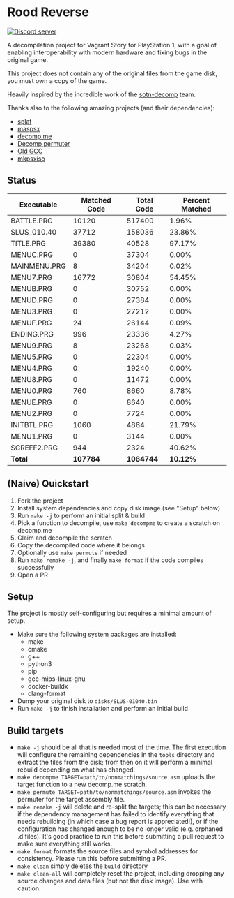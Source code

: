 # Rood Reverse

[![Discord server](https://discord.com/api/guilds/927723248962142248/widget.png?style=banner2)](https://discord.gg/yWxsd5gvmW)

A decompilation project for Vagrant Story for PlayStation 1, with a goal of enabling interoperability with modern hardware and fixing bugs in the original game.

This project does not contain any of the original files from the game disk, you must own a copy of the game.

Heavily inspired by the incredible work of the [sotn-decomp](https://github.com/Xeeynamo/sotn-decomp) team.

Thanks also to the following amazing projects (and their dependencies):
- [splat](https://github.com/ethteck/splat)
- [maspsx](https://github.com/mkst/maspsx)
- [decomp.me](https://github.com/decompme/decomp.me)
- [Decomp permuter](https://github.com/simonlindholm/decomp-permuter)
- [Old GCC](https://github.com/decompals/old-gcc)
- [mkpsxiso](https://github.com/Lameguy64/mkpsxiso)

## Status
| Executable | Matched Code | Total Code | Percent Matched |
|----------|--------------|------------|-----------------|
| BATTLE.PRG | 10120 | 517400 | 1.96% |
| SLUS_010.40 | 37712 | 158036 | 23.86% |
| TITLE.PRG | 39380 | 40528 | 97.17% |
| MENUC.PRG | 0 | 37304 | 0.00% |
| MAINMENU.PRG | 8 | 34204 | 0.02% |
| MENU7.PRG | 16772 | 30804 | 54.45% |
| MENUB.PRG | 0 | 30752 | 0.00% |
| MENUD.PRG | 0 | 27384 | 0.00% |
| MENU3.PRG | 0 | 27212 | 0.00% |
| MENUF.PRG | 24 | 26144 | 0.09% |
| ENDING.PRG | 996 | 23336 | 4.27% |
| MENU9.PRG | 8 | 23268 | 0.03% |
| MENU5.PRG | 0 | 22304 | 0.00% |
| MENU4.PRG | 0 | 19240 | 0.00% |
| MENU8.PRG | 0 | 11472 | 0.00% |
| MENU0.PRG | 760 | 8660 | 8.78% |
| MENUE.PRG | 0 | 8640 | 0.00% |
| MENU2.PRG | 0 | 7724 | 0.00% |
| INITBTL.PRG | 1060 | 4864 | 21.79% |
| MENU1.PRG | 0 | 3144 | 0.00% |
| SCREFF2.PRG | 944 | 2324 | 40.62% |
| **Total** | **107784** | **1064744** | **10.12%** |

## (Naive) Quickstart
1. Fork the project
2. Install system dependencies and copy disk image (see "Setup" below)
3. Run `make -j` to perform an initial split & build
4. Pick a function to decompile, use `make decompme` to create a scratch on decomp.me
5. Claim and decompile the scratch
6. Copy the decompiled code where it belongs 
7. Optionally use `make permute` if needed
8. Run `make remake -j`, and finally `make format` if the code compiles successfully
9. Open a PR

## Setup
The project is mostly self-configuring but requires a minimal amount of setup.
- Make sure the following system packages are installed:
    - make
    - cmake
    - g++
    - python3
    - pip
    - gcc-mips-linux-gnu
    - docker-buildx
    - clang-format
- Dump your original disk to `disks/SLUS-01040.bin`
- Run `make -j` to finish installation and perform an initial build

## Build targets
- `make -j` should be all that is needed most of the time. The first execution will configure the remaining dependencies in the `tools` directory and extract the files from the disk; from then on it will perform a minimal rebuild depending on what has changed. 
- `make decompme TARGET=path/to/nonmatchings/source.asm` uploads the target function to a new decomp.me scratch.
- `make permute TARGET=path/to/nonmatchings/source.asm` invokes the permuter for the target assembly file. 
- `make remake -j` will delete and re-split the targets; this can be necessary if the dependency management has failed to identify everything that needs rebuilding (in which case a bug report is appreciated!), or if the configuration has changed enough to be no longer valid (e.g. orphaned .d files). It's good practice to run this before submitting a pull request to make sure everything still works.
- `make format` formats the source files and symbol addresses for consistency. Please run this before submitting a PR.
- `make clean` simply deletes the `build` directory
- `make clean-all` will completely reset the project, including dropping any source changes and data files (but not the disk image). Use with caution.
